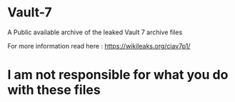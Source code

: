 # Vault-7
A Public available archive of the leaked Vault 7 archive files


For more information read here : https://wikileaks.org/ciav7p1/

# I am not responsible for what you do with these files
